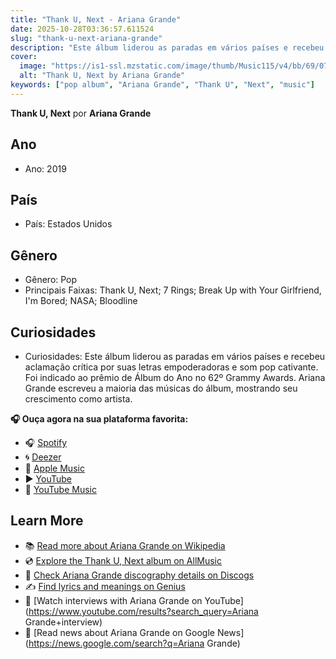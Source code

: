 ```yaml
---
title: "Thank U, Next - Ariana Grande"
date: 2025-10-28T03:36:57.611524
slug: "thank-u-next-ariana-grande"
description: "Este álbum liderou as paradas em vários países e recebeu aclamação crítica por suas letras empoderadoras e som pop cativante."
cover:
  image: "https://is1-ssl.mzstatic.com/image/thumb/Music115/v4/bb/69/07/bb6907de-8ad4-970b-3311-121320e1bf9c/19UMGIM03691.rgb.jpg/500x500bb.jpg"
  alt: "Thank U, Next by Ariana Grande"
keywords: ["pop album", "Ariana Grande", "Thank U", "Next", "music"]
---
```


**Thank U, Next** por **Ariana Grande**
## Ano
- Ano: 2019
## País
- País: Estados Unidos
## Gênero
- Gênero: Pop
- Principais Faixas: Thank U, Next; 7 Rings; Break Up with Your Girlfriend, I'm Bored; NASA; Bloodline
## Curiosidades
- Curiosidades: Este álbum liderou as paradas em vários países e recebeu aclamação crítica por suas letras empoderadoras e som pop cativante. Foi indicado ao prêmio de Álbum do Ano no 62º Grammy Awards. Ariana Grande escreveu a maioria das músicas do álbum, mostrando seu crescimento como artista.



**🎧 Ouça agora na sua plataforma favorita:**

- 🎧 [Spotify](https://open.spotify.com/search/Thank%20U%2C%20Next%20Ariana%20Grande)
- 🌀 [Deezer](https://www.deezer.com/search/Thank%20U%2C%20Next%20Ariana%20Grande)
- 🍎 [Apple Music](https://music.apple.com/search?term=Thank%20U%2C%20Next%20Ariana%20Grande)
- ▶️ [YouTube](https://www.youtube.com/results?search_query=Thank%20U%2C%20Next%20Ariana%20Grande)
- 🎵 [YouTube Music](https://music.youtube.com/search?q=Thank%20U%2C%20Next%20Ariana%20Grande)

## Learn More

- 📚 [Read more about Ariana Grande on Wikipedia](https://en.wikipedia.org/wiki/Ariana+Grande)
- 💿 [Explore the Thank U, Next album on AllMusic](https://www.allmusic.com/search/albums/Thank+U%2C+Next)
- 📀 [Check Ariana Grande discography details on Discogs](https://www.discogs.com/search/?q=Thank+U%2C+Next+Ariana+Grande&type=all)
- ✍️ [Find lyrics and meanings on Genius](https://genius.com/search?q=Thank+U%2C+Next%20Ariana+Grande)
- 🎤 [Watch interviews with Ariana Grande on YouTube](https://www.youtube.com/results?search_query=Ariana Grande+interview)
- 📰 [Read news about Ariana Grande on Google News](https://news.google.com/search?q=Ariana Grande)